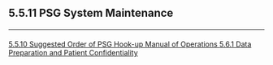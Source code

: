 ## 5.5.11 PSG System Maintenance




















<hr class="soften" style="margin-top: 20px;margin-bottom: 20px;"/>

<div class="center">
<div class="btn-group">
  <a href=":pages_path:/mop/5-05-10-suggested-order-of-psg-hook-up.md" class="btn btn-default">
    <span class="glyphicon glyphicon-chevron-left"></span>
    5.5.10 Suggested Order of PSG Hook-up
  </a>

  <a href=":pages_path:/mop/5-00-mop-toc.md" class="btn btn-default">
    <span class="glyphicon glyphicon-chevron-up"></span>
    Manual of Operations
  </a>

  <a href=":pages_path:/mop/5-06-01-data-preparation-and-patient-confidentiality.md" class="btn btn-success">
    5.6.1 Data Preparation and Patient Confidentiality
    <span class="glyphicon glyphicon-chevron-right"></span>
  </a>
</div>
</div>
